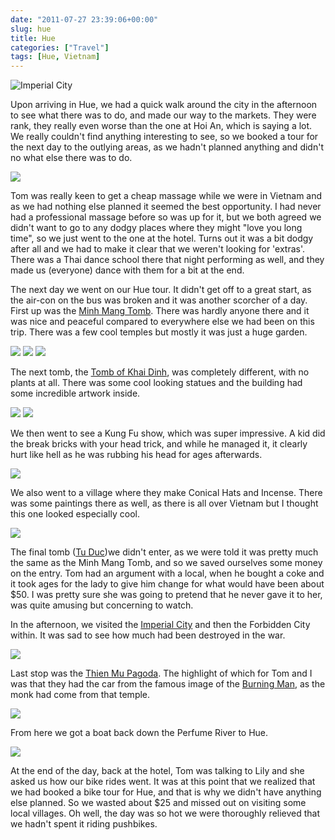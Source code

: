 ```yaml
---
date: "2011-07-27 23:39:06+00:00"
slug: hue
title: Hue
categories: ["Travel"]
tags: [Hue, Vietnam]
---
```


![Imperial City](p1080207.jpg)

Upon arriving in Hue, we had a quick walk around the city in the afternoon to see what there was to do, and made our way to the markets. They were rank, they really even worse than the one at Hoi An, which is saying a lot. We really couldn't find anything interesting to see, so we booked a tour for the next day to the outlying areas, as we hadn't planned anything and didn't no what else there was to do.

![](P1080066.jpg)

Tom was really keen to get a cheap massage while we were in Vietnam and as we had nothing else planned it seemed the best opportunity. I had never had a professional massage before so was up for it, but we both agreed we didn't want to go to any dodgy places where they might "love you long time", so we just went to the one at the hotel. Turns out it was a bit dodgy after all and we had to make it clear that we weren't looking for 'extras'. There was a Thai dance school there that night performing as well, and they made us (everyone) dance with them for a bit at the end.

The next day we went on our Hue tour. It didn't get off to a great start, as the air-con on the bus was broken and it was another scorcher of a day. First up was the [Minh Mang Tomb](http://www.vietnamtourism.com/hue/e_pages/lt_lminhmang.htm). There was hardly anyone there and it was nice and peaceful compared to everywhere else we had been on this trip. There was a few cool temples but mostly it was just a huge garden.

![](P1080090.jpg)
![](P1080096.jpg)
![](P1080104.jpg)

The next tomb, the [Tomb of Khai Dinh](http://en.wikipedia.org/wiki/Tomb_of_Khai_Dinh), was completely different, with no plants at all. There was some cool looking statues and the building had some incredible artwork inside.

![](P1080163.jpg)
![](P1080169.jpg)

We then went to see a Kung Fu show, which was super impressive. A kid did the break bricks with your head trick, and while he managed it, it clearly hurt like hell as he was rubbing his head for ages afterwards.

![](P1080175.jpg)

We also went to a village where they make Conical Hats and Incense. There was some paintings there as well, as there is all over Vietnam but I thought this one looked especially cool.

![](P1080182.jpg)

The final tomb ([Tu Duc](http://en.wikipedia.org/wiki/Tu_Duc))we didn't enter, as we were told it was pretty much the same as the Minh Mang Tomb, and so we saved ourselves some money on the entry. Tom had an argument with a local, when he bought a coke and it took ages for the lady to give him change for what would have been about $50. I was pretty sure she was going to pretend that he never gave it to her, was quite amusing but concerning to watch.

In the afternoon, we visited the [Imperial City](http://en.wikipedia.org/wiki/Imperial_City,_Hu%E1%BA%BF) and then the Forbidden City within. It was sad to see how much had been destroyed in the war.

![](P1080229.jpg)

Last stop was the [Thien Mu Pagoda](http://en.wikipedia.org/wiki/Thien_Mu_Pagoda). The highlight of which for Tom and I was that they had the car from the famous image of the [Burning Man](http://en.wikipedia.org/wiki/Thich_Quang_Duc#Self-immolation), as the monk had come from that temple.

![](P1080266.jpg)

From here we got a boat back down the Perfume River to Hue.

![](P1080274.jpg)

At the end of the day, back at the hotel, Tom was talking to Lily and she asked us how our bike rides went. It was at this point that we realized that we had booked a bike tour for Hue, and that is why we didn't have anything else planned. So we wasted about $25 and missed out on visiting some local villages. Oh well, the day was so hot we were thoroughly relieved that we hadn't spent it riding pushbikes.
